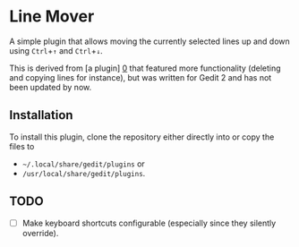 Line Mover
==========

A simple plugin that allows moving the currently selected lines up and down
using `Ctrl`+`↑` and `Ctrl`+`↓`.

This is derived from [a plugin] [0] that featured more functionality (deleting
and copying lines for instance), but was written for Gedit 2 and has not been
updated by now.


Installation
------------

To install this plugin, clone the repository either directly into or copy the
files to

  * `~/.local/share/gedit/plugins` or
  * `/usr/local/share/gedit/plugins`.


TODO
----

- [ ] Make keyboard shortcuts configurable (especially since they silently
      override).


[0]: https://wiki.gnome.org/Apps/Gedit/LineToolsPlugin
